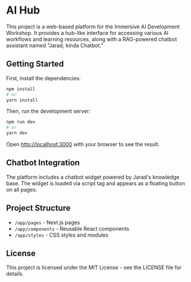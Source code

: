# AI Hub

This project is a web-based platform for the Immersive AI Development Workshop. It provides a hub-like interface for accessing various AI workflows and learning resources, along with a RAG-powered chatbot assistant named "Jarad, kinda Chatbot."

## Getting Started

First, install the dependencies:

```bash
npm install
# or
yarn install
```

Then, run the development server:

```bash
npm run dev
# or
yarn dev
```

Open [http://localhost:3000](http://localhost:3000) with your browser to see the result.

## Chatbot Integration

The platform includes a chatbot widget powered by Jarad's knowledge base. The widget is loaded via script tag and appears as a floating button on all pages.

## Project Structure

- `/app/pages` - Next.js pages
- `/app/components` - Reusable React components
- `/app/styles` - CSS styles and modules

## License

This project is licensed under the MIT License - see the LICENSE file for details.
